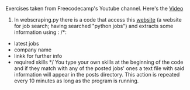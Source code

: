 Exercises taken from Freecodecamp's Youtube channel. Here's the [Video](https://www.youtube.com/watch?v=XVv6mJpFOb0)

1) In webscraping.py there is a code that access this [website](https://www.timesjobs.com/candidate/job-search.html?searchType=personalizedSearch&from=submit&txtKeywords=python&txtLocation=) (a website for job search; having searched "python jobs") and extracts some information using :
/*:
* latest jobs
* company name
* linkk for further info
* required skills
*/
You type your own skills at the beginning of the code and if they match with any of the posted jobs' ones a text file with said information will appear in the posts directory. This action is repeated every 10 minutes as long as the program is running. 
